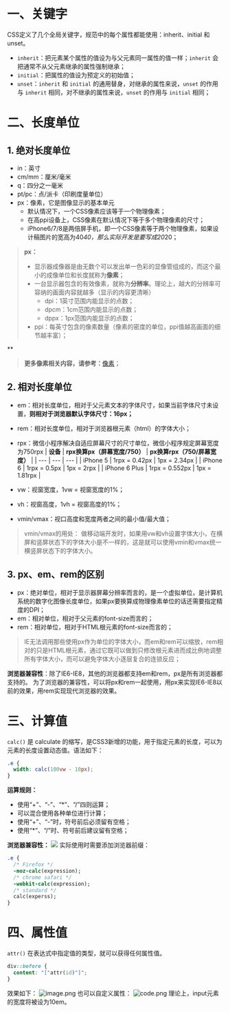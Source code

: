 # 一、关键字
CSS定义了几个全局关键字，规范中的每个属性都能使用：inherit、initial 和 unset。

- `inherit`：把元素某个属性的值设为与父元素同一属性的值一样；`inherit` 会把通常不从父元素继承的属性强制继承；
- `initial`：把属性的值设为预定义的初始值；
- `unset`：`inherit` 和 `initial` 的通用替身，对继承的属性来说，`unset` 的作用与 `inherit` 相同，对不继承的属性来说，`unset` 的作用与 `initial` 相同；



# 二、长度单位
## 1. 绝对长度单位

- in：英寸
- cm/mm：厘米/毫米
- q：四分之一毫米
- pt/pc：点/派卡（印刷度量单位）
- px：像素，它是图像显示的基本单元
   - 默认情况下，一个CSS像素应该等于一个物理像素；
   - 在高ppi设备上，CSS像素在默认情况下等于多个物理像素的尺寸；
   - iPhone6/7/8是两倍屏手机，即一个CSS像素等于两个物理像素，如果设计稿图片的宽高为40*40，那么实际开发是要写成20*20；
> **px：**
> - 显示器成像器是由无数个可以发出单一色彩的显像管组成的，而这个最小的成像单位和长度就称为**像素**；
> - 一台显示器包含的有效像素，就称为**分辨率**。理论上，越大的分辨率可容纳的画面内容就越多（显示的内容更清晰）
>    - dpi：1英寸范围内能显示的点数；
>    - dpcm：1cm范围内能显示的点数；
>    - dppx：1px范围内能显示的点数；
> - ppi：每英寸包含的像素数量（像素的密度的单位，ppi值越高画面的细节越丰富）；
> 
**
> **更多像素相关内容，请参考：**[像素](https://www.yuque.com/charon-hkx1k/eqr6ym/ssonty)；

## 2. 相对长度单位

- em：相对长度单位，相对于父元素文本的字体尺寸，如果当前字体尺寸未设置，**则相对于浏览器默认字体尺寸：16px；**
- rem：相对长度单位，相对于浏览器根元素（html）的字体大小；
- rpx：微信小程序解决自适应屏幕尺寸的尺寸单位，微信小程序规定屏幕宽度为750rpx
| **设备** | **rpx换算px（屏幕宽度/750）** | **px换算rpx（750/屏幕宽度）** |
| --- | --- | --- |
| iPhone 5 | 1rpx = 0.42px | 1px = 2.34px |
| iPhone 6 | 1rpx = 0.5px | 1px = 2rpx |
| iPhone 6 Plus | 1rpx = 0.552px | 1px = 1.81rpx |

- vw：视窗宽度，1vw = 视窗宽度的1%；
- vh：视窗高度，1vh = 视窗高度的1%；
- vmin/vmax：视口高度和宽度两者之间的最小值/最大值；
> vmin/vmax的用处：
> 做移动端开发时，如果用vw和vh设置字体大小，在横屏和竖屏状态下的字体大小是不一样的，这是就可以使用vmin和vmax统一横竖屏状态下的字体大小。
> 

## 3. px、em、rem的区别

- px：绝对单位，相对于显示器屏幕分辨率而言的，是一个虚拟单位，是计算机系统的数字化图像长度单位，如果px要换算成物理像素单位的话还需要指定精度的DPI；
- em：相对单位，相对于父元素的font-size而言的；
- rem：相对单位，相对于HTML根元素的font-size而言的；



> IE无法调用那些使用px作为单位的字体大小，而em和rem可以缩放，rem相对的只是HTML根元素，通过它既可以做到只修改根元素进而成比例地调整所有字体大小，而可以避免字体大小逐层复合的连锁反应；

**浏览器兼容性**：除了IE6-IE8，其他的浏览器都支持em和rem，px是所有浏览器都支持的。
为了浏览器的兼容性，可以将px和rem一起使用，用px来实现IE6-IE8以前的效果，用rem实现现代浏览器的效果。
# 三、计算值
`calc()` 是 calculate 的缩写，是CSS3新增的功能，用于指定元素的长度，可以为元素的长度设置动态值。语法如下：
```css
.e {
  width: calc(100vw - 10px);
}
```
**运算规则：**

- 使用“+”、“-”、“*”、“/”四则运算；
- 可以混合使用各种单位进行计算；
- 使用“+”、“-”时，符号前后必须留有空格；
- 使用“*”、“/”时、符号前后建议留有空格；

**浏览器兼容性：**
**![](https://cdn.nlark.com/yuque/0/2019/png/282785/1552555668100-ba1b3aad-59d5-46bd-9b37-fa272c70b65c.png#align=left&display=inline&height=223&originHeight=223&originWidth=860&status=done&style=stroke&width=860)**
实际使用时需要添加浏览器前缀：
```css
.e {
  /* Firefox */
  -moz-calc(expression);
  /* chrome safari */
  -webkit-calc(expression);
  /* standard */
  calc(experss);
}
```
# 四、属性值
`attr()` 在表达式中指定值的类型，就可以获得任何属性值。
```css
div::before {
  content: "["attr(id)"]";
}
```
效果如下：
![image.png](https://cdn.nlark.com/yuque/0/2020/png/1280302/1601132926870-43b3db82-24fb-4893-8c90-f68457e4f83d.png#align=left&display=inline&height=163&originHeight=163&originWidth=459&size=11644&status=done&style=none&width=459)
也可以自定义属性：
![code.png](https://cdn.nlark.com/yuque/0/2020/png/1280302/1601168948868-e0c53733-e9a6-4503-a00f-e978d9b9eff9.png#align=left&display=inline&height=239&originHeight=478&originWidth=676&size=35519&status=done&style=none&width=338)
理论上，input元素的宽度将被设为10em。


